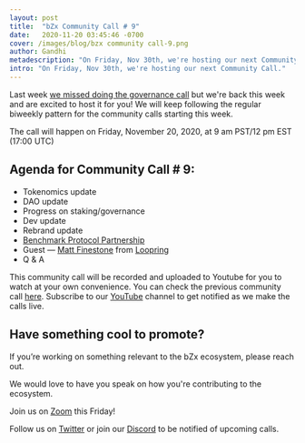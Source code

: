 ```yaml
---
layout: post
title:  "bZx Community Call # 9"
date:   2020-11-20 03:45:46 -0700
cover: /images/blog/bzx community call-9.png
author: Gandhi
metadescription: "On Friday, Nov 30th, we're hosting our next Community Call."
intro: "On Friday, Nov 30th, we're hosting our next Community Call."
---
```


Last week [we missed doing the governance call](https://twitter.com/bZxHQ/status/1327288982401474562) but we're back this week and are excited to host it for you! We will keep following the regular biweekly pattern for the community calls starting this week.

The call will happen on Friday, November 20, 2020, at 9 am PST/12 pm EST (17:00 UTC)

## Agenda for Community Call # 9:

- Tokenomics update
- DAO update
- Progress on staking/governance
- Dev update
- Rebrand update
- [Benchmark Protocol Partnership](https://benchmarkprotocol.medium.com/bzx-joins-forces-with-benchmark-protocol-135a9d36ec30)
- Guest — [Matt Finestone](https://twitter.com/finestonematt) from [Loopring](https://Loopringorg/)
- Q & A


This community call will be recorded and uploaded to Youtube for you to watch at your own convenience. You can check the previous community call [here](https://youtu.be/1lOSOoEdg-Q). Subscribe to our [YouTube](https://www.youtube.com/channel/UCc9PZUDy2IMs5j0DcOq3egQ) channel to get notified as we make the calls live.



## Have something cool to promote?

If you’re working on something relevant to the bZx ecosystem, please reach out.

We would love to have you speak on how you're contributing to the ecosystem.

Join us on [Zoom](https://zoom.us/j/97332777369) this Friday!

Follow us on [Twitter](https://twitter.com/bzxHQ) or join our [Discord](https://bzx.network/discord) to be notified of upcoming calls.
